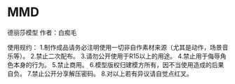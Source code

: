 # MMD
德丽莎模型
作者：白痴毛

使用规约：
1.制作成品请务必注明使用一切非自作素材来源（尤其是动作，场景音乐等）。
2.禁止二次配布。
3.请勿公开使用于R15以上的用途。
4.禁止用于侮辱角色本身的行为。
5.禁止商用。
6.模型版权归建模方所有，因不当使用造成的后果自负。
7.禁止公开分享解压密码。
8.对以上若有异议请自觉点红叉。
